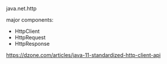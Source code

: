 java.net.http

major components:
- HttpClient
- HttpRequest
- HttpResponse<T>

https://dzone.com/articles/java-11-standardized-http-client-api